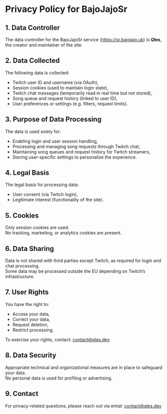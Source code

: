 # Privacy Policy for BajoJajoSr

## 1. Data Controller

The data controller for the BajoJajoSr service (https://sr.bajojajo.uk) is **Qłes**, the creator and maintainer of the site.

## 2. Data Collected

The following data is collected:

- Twitch user ID and username (via OAuth),
- Session cookies (used to maintain login state),
- Twitch chat messages (temporarily read in real time but not stored),
- Song queue and request history (linked to user ID),
- User preferences or settings (e.g. filters, request limits).

## 3. Purpose of Data Processing

The data is used solely for:

- Enabling login and user session handling,
- Processing and managing song requests through Twitch chat,
- Maintaining song queues and request history for Twitch streamers,
- Storing user-specific settings to personalize the experience.

## 4. Legal Basis

The legal basis for processing data:

- User consent (via Twitch login),
- Legitimate interest (functionality of the site).

## 5. Cookies

Only session cookies are used.  
No tracking, marketing, or analytics cookies are present.

## 6. Data Sharing

Data is not shared with third parties except Twitch, as required for login and chat processing.  
Some data may be processed outside the EU depending on Twitch’s infrastructure.

## 7. User Rights

You have the right to:

- Access your data,
- Correct your data,
- Request deletion,
- Restrict processing.

To exercise your rights, contact: contact@qles.dev

## 8. Data Security

Appropriate technical and organizational measures are in place to safeguard your data.  
No personal data is used for profiling or advertising.

## 9. Contact

For privacy-related questions, please reach out via emial: contact@qles.dev

